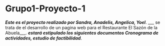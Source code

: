 # Grupo1-Proyecto-1
***Este es el proyecto realizado por Sandra, Anadelis, Angelica, Yoel***.
 ___ se trata de el desarrollo de un pagina web para el Restaurante El Sazón de la Abuela___.
 ___estará estipulado los siguientes documentos Cronograma de actividades, estudio de factibilidad___.
